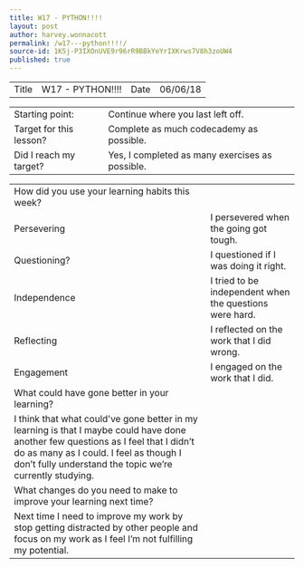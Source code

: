 ```yaml
---
title: W17 - PYTHON!!!!
layout: post
author: harvey.wonnacott
permalink: /w17---python!!!!/
source-id: 1K5j-P3IXOnUVE9r96rR9BBkYeYrIXKrws7V8h3zoUW4
published: true
---
```

<table>
  <tr>
    <td>Title</td>
    <td>W17 - PYTHON!!!!</td>
    <td>Date</td>
    <td>06/06/18</td>
  </tr>
</table>


<table>
  <tr>
    <td>Starting point:</td>
    <td>Continue where you last left off.</td>
  </tr>
  <tr>
    <td>Target for this lesson?</td>
    <td>Complete as much codecademy as possible.</td>
  </tr>
  <tr>
    <td>Did I reach my target? </td>
    <td>Yes, I completed as many exercises as possible.</td>
  </tr>
</table>


<table>
  <tr>
    <td>How did you use your learning habits this week?</td>
    <td></td>
  </tr>
  <tr>
    <td>Persevering</td>
    <td>I persevered when the going got tough.</td>
  </tr>
  <tr>
    <td>Questioning?</td>
    <td>I questioned if I was doing it right.</td>
  </tr>
  <tr>
    <td>Independence</td>
    <td>I tried to be independent when the questions were hard. </td>
  </tr>
  <tr>
    <td>Reflecting</td>
    <td>I reflected on the work that I did wrong.</td>
  </tr>
  <tr>
    <td>Engagement</td>
    <td>I engaged on the work that I did.</td>
  </tr>
  <tr>
    <td>What could have gone better in your learning?</td>
    <td></td>
  </tr>
  <tr>
    <td>I think that what could've gone better in my learning is that I maybe could have done another few questions as I feel that I didn’t do as many as I could. I feel as though I don’t fully understand the topic we’re currently studying.</td>
    <td></td>
  </tr>
  <tr>
    <td>What changes do you need to make to improve your learning next time?</td>
    <td></td>
  </tr>
  <tr>
    <td>Next time I need to improve my work by stop getting distracted by other people and focus on my work as I feel I’m not fulfilling my potential. </td>
    <td></td>
  </tr>
</table>



